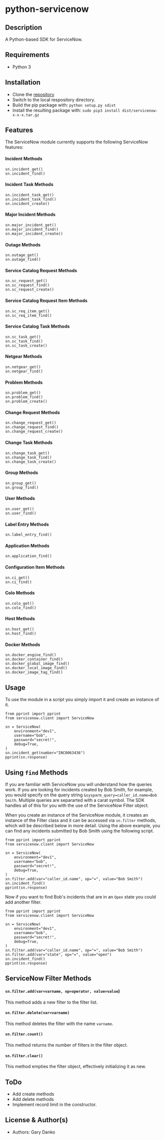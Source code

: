 python-servicenow
=================
## Description
A Python-based SDK for ServiceNow.

## Requirements
- Python 3

## Installation
* Clone the [repository](https://github.com/gdanko/python-servicenow)
* Switch to the local respository directory.
* Build the pip package with: `python setup.py sdist`
* Install the resulting package with: `sudo pip3 install dist/servicenow-x-x-x.tar.gz`

## Features
The ServiceNow module currently supports the following ServiceNow features:
#### Incident Methods
	sn.incident_get()
	sn.incident_find()
#### Incident Task Methods
    sn.incident_task_get()
    sn.incident_task_find()
    sn.incident_create()
#### Major Incident Methods
    sn.major_incident_get()
    sn.major_incident_find()
    sn.major_incident_create()
#### Outage Methods
    sn.outage_get()
    sn.outage_find()
#### Service Catalog Request Methods
    sn.sc_request_get()
    sn.sc_request_find()
    sn.sc_request_create()
#### Service Catalog Request Item Methods
    sn.sc_req_item_get()
    sn.sc_req_item_find()
#### Service Catalog Task Methods
    sn.sc_task_get()
    sn.sc_task_find()
    sn.sc_task_create()
#### Netgear Methods
    sn.netgear_get()
    sn.netgear_find()
#### Problem Methods
    sn.problem_get()
    sn.problem_find()
    sn.problem_create()
#### Change Request Methods
    sn.change_request_get()
    sn.change_request_find()
    sn.change_request_create()
#### Change Task Methods
    sn.change_task_get()
    sn.change_task_find()
    sn.change_task_create()
#### Group Methods
    sn.group_get()
    sn.group_find()
#### User Methods
    sn.user_get()
    sn.user_find()
#### Label Entry Methods
    sn.label_entry_find()
#### Application Methods
    sn.application_find()
#### Configuration Item Methods
	sn.ci_get()
	sn.ci_find()
#### Colo Methods
	sn.colo_get()
	sn.colo_find()
#### Host Methods
	sn.host_get()
	sn.host_find()
#### Docker Methods
	sn.docker_engine_find()
	sn.docker_container_find()
	sn.docker_global_image_find()
	sn.docker_local_image_find()
	sn.docker_image_tag_find()

## Usage
To use the module in a script you simply import it and create an instance of it.
```
from pprint import pprint
from servicenow.client import ServiceNow

sn = ServiceNow(
	environment="dev1",
	username="bob",
	password="secret!",
	debug=True,
)
sn.incident_get(number="INC0063436")
pprint(sn.response)
```

## Using `find` Methods
If you are familiar with ServiceNow you will understand how the queries work. If you are looking for incidents created by Bob Smith, for example, you would specify on the query string `&sysparm_query=caller_id.name=Bob Smith`. Multiple queries are separarted with a carat symbol. The SDK handles all of this for you with the use of the ServiceNow Filter object.

When you create an instance of the ServiceNow module, it creates an instance of the Filter class and it can be accessed via `sn.filter` methods, which will be described below in more detail. Using the above example, you can find any incidents submitted by Bob Smith using the following script.
```
from pprint import pprint
from servicenow.client import ServiceNow

sn = ServiceNow(
	environment="dev1",
	username="bob",
	password="secret!",
	debug=True,
)
sn.filter.add(var="caller_id.name", op="=", value="Bob Smith")
sn.incident_find()
pprint(sn.response)
```

Now if you want to find Bob's incidents that are in an `Open` state you could add another filter.
```
from pprint import pprint
from servicenow.client import ServiceNow

sn = ServiceNow(
	environment="dev1",
	username="bob",
	password="secret!",
	debug=True,
)
sn.filter.add(var="caller_id.name", op="=", value="Bob Smith")
sn.filter.add(var="state", op="=", value="open")
sn.incident_find()
pprint(sn.response)
```

## ServiceNow Filter Methods
#### `sn.filter.add(var=varname, op=operator, value=value`)
This method adds a new filter to the filter list.
#### `sn.filter.delete(var=varname)`
This method deletes the filter with the name `varname`.
#### `sn.filter.count()`
This method returns the number of filters in the filter object.
#### `sn.filter.clear()`
This method empties the filter object, effectively initializing it as new.

## ToDo
* Add create methods
* Add delete methods
* Implement record limit in the constructor.

## License & Author(s)
* Authors: Gary Danko

